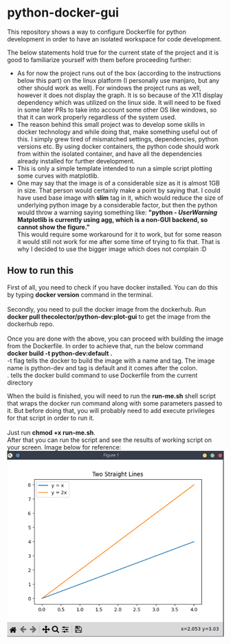 # python-docker-gui
This repository shows a way to configure Dockerfile for python development in order to have an isolated workspace for code development.

The below statements hold true for the current state of the project and it is good to familiarize yourself with them before proceeding further:
- As for now the project runs out of the box (according to the instructions below this part) on the linux platform (I personally use manjaro, but any other should work as well). For windows the project runs as well, however it does not display the graph. It is so because of the X11 display dependency which was utilized on the linux side. It will need to be fixed in some later PRs to take into account some other OS like windows, so that it can work properly regardless of the system used.
- The reason behind this small project was to develop some skills in docker technology and while doing that, make something useful out of this. I simply grew tired of mismatched settings, dependencies, python versions etc. By using docker containers, the python code should work from within the isolated container, and have all the dependencies already installed for further development.
- This is only a simple template intended to run a simple script plotting some curves with matplotlib.
- One may say that the image is of a considerable size as it is almost 1GB in size. That person would certainly make a point by saying that. I could have used base image with **slim** tag in it, which would reduce the size of underlying python image by a considerable factor, but then the python would throw a warning saying something like: **"python - _UserWarning_ Matplotlib is currently using agg, which is a non-GUI backend, so cannot show the figure."**<br>
This would require some workaround for it to work, but for some reason it would still not work for me after some time of trying to fix that. That is why I decided to use the bigger image which does not complain :D



## How to run this
First of all, you need to check if you have docker installed. You can do this by typing **docker version** command in the terminal.<br><br>
Secondly, you need to pull the docker image from the dockerhub. Run **docker pull thecolector/python-dev:plot-gui** to get the image from the dockerhub repo.<br><br>
Once you are done with the above, you can proceed with building the image from the Dockerfile. In order to achieve that, run the below command<br>
**docker build -t python-dev:default .**<br>
-t flag tells the docker to build the image with a name and tag. The image name is python-dev and tag is default and it comes after the colon.<br>
. tells the docker build command to use Dockerfile from the current directory

When the build is finished, you will need to run the **run-me.sh** shell script that wraps the docker run command along with some parameters passed to it. But before doing that, you will probably need to add execute privileges for that script in order to run it.<br>\
Just run **chmod +x run-me.sh**.<br>
After that you can run the script and see the results of working script on your screen.
Image below for reference:<br>
![The image you should see after running the run-me.sh](image/plot_image.png)<br>